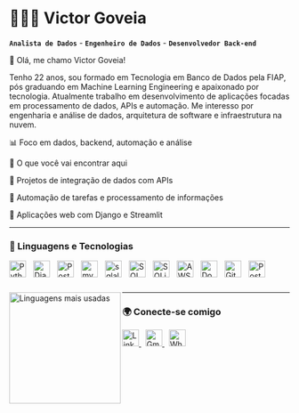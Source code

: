 # 🧑🏻‍💻 Victor Goveia

**`Analista de Dados`** - **`Engenheiro de Dados`** - **`Desenvolvedor Back-end`**

👋 Olá, me chamo Victor Goveia!

Tenho 22 anos, sou formado em Tecnologia em Banco de Dados pela FIAP, pós graduando em Machine Learning Engineering e apaixonado por tecnologia. 
Atualmente trabalho em desenvolvimento de aplicações focadas em processamento de dados, APIs e automação.
Me interesso por engenharia e análise de dados, arquitetura de software e infraestrutura na nuvem.

📊 Foco em dados, backend, automação e análise

📌 O que você vai encontrar aqui

🔹 Projetos de integração de dados com APIs

🔹 Automação de tarefas e processamento de informações

🔹 Aplicações web com Django e Streamlit

---

### 🤖 Linguagens e Tecnologias

<img 
    align="left" 
    alt="Python" 
    title="Python" 
    width="30px" 
    style="padding-right: 10px;" 
    src="https://cdn.jsdelivr.net/gh/devicons/devicon@latest/icons/python/python-original.svg" 
/>
<img 
    align="left" 
    alt="Django" 
    title="Django"
    width="30px" 
    style="padding-right: 10px;" 
    src="https://cdn.jsdelivr.net/gh/devicons/devicon@latest/icons/django/django-plain.svg" 
/>
<img 
    align="left" 
    alt="PostgreSQL" 
    title="PostgreSQL"
    width="30px" 
    style="padding-right: 10px;" 
    src="https://cdn.jsdelivr.net/gh/devicons/devicon@latest/icons/postgresql/postgresql-original.svg" 
/>
<img 
    align="left" 
    alt="mysql" 
    title="mysql"
    width="30px" 
    style="padding-right: 10px;" 
    src="https://cdn.jsdelivr.net/gh/devicons/devicon@latest/icons/mysql/mysql-original-wordmark.svg" 
/>
<img 
    align="left" 
    alt="sqlalchemy" 
    title="sqlalchemy"
    width="30px" 
    style="padding-right: 10px;" 
    src="https://cdn.jsdelivr.net/gh/devicons/devicon@latest/icons/sqlalchemy/sqlalchemy-original-wordmark.svg" 
/>
<img 
    align="left" 
    alt="SQL Developer" 
    title="SQL Developer"
    width="30px" 
    style="padding-right: 10px;" 
    src="https://cdn.jsdelivr.net/gh/devicons/devicon@latest/icons/sqldeveloper/sqldeveloper-original.svg" 
/>
<img 
    align="left" 
    alt="SQLite" 
    title="SQLite"
    width="30px" 
    style="padding-right: 10px;" 
    src="https://cdn.jsdelivr.net/gh/devicons/devicon@latest/icons/sqlite/sqlite-original-wordmark.svg" 
/>
<img 
    align="left" 
    alt="AWS" 
    title="AWS"
    width="30px" 
    style="padding-right: 10px;" 
    src="https://cdn.jsdelivr.net/gh/devicons/devicon@latest/icons/amazonwebservices/amazonwebservices-original-wordmark.svg" 
/>
<img 
    align="left" 
    alt="Docker" 
    title="Docker"
    width="30px" 
    style="padding-right: 10px;" 
    src="https://cdn.jsdelivr.net/gh/devicons/devicon@latest/icons/docker/docker-original.svg" 
/>
<img 
    align="left" 
    alt="Git" 
    title="Git"
    width="30px" 
    style="padding-right: 10px;" 
    src="https://cdn.jsdelivr.net/gh/devicons/devicon@latest/icons/git/git-original.svg" 
/>
<img 
    align="left" 
    alt="Postman" 
    title="Postman"
    width="30px" 
    style="padding-right: 10px;" 
    src="https://cdn.jsdelivr.net/gh/devicons/devicon@latest/icons/postman/postman-original.svg" 
/>
<br/>
<br/>

###

<p>

  <img 
    align="left" 
    alt="Linguagens mais usadas" 
    height="200" 
    src="https://github-readme-stats.vercel.app/api/top-langs/?username=victorgoveia&theme=tokyonight&layout=compact&custom_title=Tecnologias&langs_count=9" 
  />
</p>

---

### 🌍 Conecte-se comigo

<p align="left">
    <a href="https://www.linkedin.com/in/victorgoveia/" target="_blank">
        <img alt="LinkedIn" title="LinkedIn" width="30px" 
            src="https://cdn.jsdelivr.net/gh/devicons/devicon@latest/icons/linkedin/linkedin-original.svg"/>
    </a>
    &nbsp;
    <a href="mailto:victor.goov@gmail.com" target="_blank">
        <img alt="Gmail" title="Gmail" width="30px" 
            src="https://upload.wikimedia.org/wikipedia/commons/7/7e/Gmail_icon_%282020%29.svg"/>
    </a>
    &nbsp;
    <a href="https://wa.me/5511953160383" target="_blank">
        <img alt="WhatsApp" title="WhatsApp" width="30px" 
            src="https://upload.wikimedia.org/wikipedia/commons/6/6b/WhatsApp.svg"/>
    </a>
</p>
